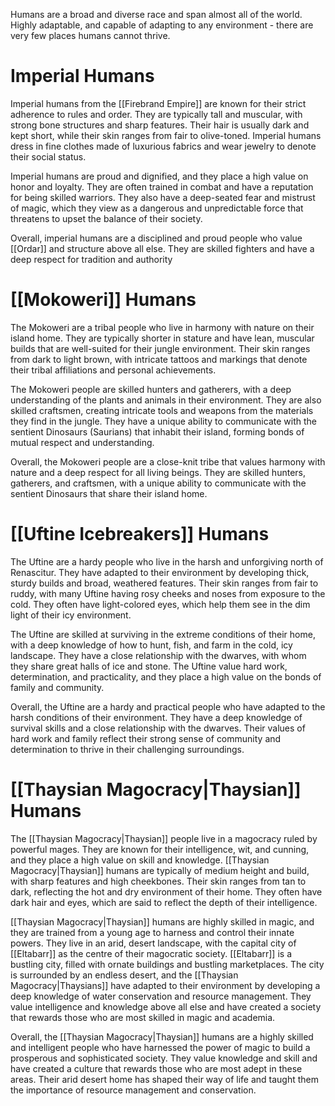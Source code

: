 
Humans are a broad and diverse race and span almost all of the world. Highly adaptable, and capable of adapting to any environment - there are very few places humans cannot thrive.

# Imperial Humans

Imperial humans from the [[Firebrand Empire]] are known for their strict adherence to rules and order. They are typically tall and muscular, with strong bone structures and sharp features. Their hair is usually dark and kept short, while their skin ranges from fair to olive-toned. Imperial humans dress in fine clothes made of luxurious fabrics and wear jewelry to denote their social status.

Imperial humans are proud and dignified, and they place a high value on honor and loyalty. They are often trained in combat and have a reputation for being skilled warriors. They also have a deep-seated fear and mistrust of magic, which they view as a dangerous and unpredictable force that threatens to upset the balance of their society.

Overall, imperial humans are a disciplined and proud people who value [[Ordar]] and structure above all else. They are skilled fighters and have a deep respect for tradition and authority

# [[Mokoweri]] Humans

The Mokoweri are a tribal people who live in harmony with nature on their island home. They are typically shorter in stature and have lean, muscular builds that are well-suited for their jungle environment. Their skin ranges from dark to light brown, with intricate tattoos and markings that denote their tribal affiliations and personal achievements.

The Mokoweri people are skilled hunters and gatherers, with a deep understanding of the plants and animals in their environment. They are also skilled craftsmen, creating intricate tools and weapons from the materials they find in the jungle. They have a unique ability to communicate with the sentient Dinosaurs (Saurians) that inhabit their island, forming bonds of mutual respect and understanding.

Overall, the Mokoweri people are a close-knit tribe that values harmony with nature and a deep respect for all living beings. They are skilled hunters, gatherers, and craftsmen, with a unique ability to communicate with the sentient Dinosaurs that share their island home.

  

# [[Uftine Icebreakers]] Humans

The Uftine are a hardy people who live in the harsh and unforgiving north of Renascitur. They have adapted to their environment by developing thick, sturdy builds and broad, weathered features. Their skin ranges from fair to ruddy, with many Uftine having rosy cheeks and noses from exposure to the cold. They often have light-colored eyes, which help them see in the dim light of their icy environment.

The Uftine are skilled at surviving in the extreme conditions of their home, with a deep knowledge of how to hunt, fish, and farm in the cold, icy landscape. They have a close relationship with the dwarves, with whom they share great halls of ice and stone. The Uftine value hard work, determination, and practicality, and they place a high value on the bonds of family and community.

Overall, the Uftine are a hardy and practical people who have adapted to the harsh conditions of their environment. They have a deep knowledge of survival skills and a close relationship with the dwarves. Their values of hard work and family reflect their strong sense of community and determination to thrive in their challenging surroundings.

  

# [[Thaysian Magocracy|Thaysian]] Humans

The [[Thaysian Magocracy|Thaysian]] people live in a magocracy ruled by powerful mages. They are known for their intelligence, wit, and cunning, and they place a high value on skill and knowledge. [[Thaysian Magocracy|Thaysian]] humans are typically of medium height and build, with sharp features and high cheekbones. Their skin ranges from tan to dark, reflecting the hot and dry environment of their home. They often have dark hair and eyes, which are said to reflect the depth of their intelligence.

[[Thaysian Magocracy|Thaysian]] humans are highly skilled in magic, and they are trained from a young age to harness and control their innate powers. They live in an arid, desert landscape, with the capital city of [[Eltabarr]] as the centre of their magocratic society. [[Eltabarr]] is a bustling city, filled with ornate buildings and bustling marketplaces. The city is surrounded by an endless desert, and the [[Thaysian Magocracy|Thaysians]] have adapted to their environment by developing a deep knowledge of water conservation and resource management. They value intelligence and knowledge above all else and have created a society that rewards those who are most skilled in magic and academia.

Overall, the [[Thaysian Magocracy|Thaysian]] humans are a highly skilled and intelligent people who have harnessed the power of magic to build a prosperous and sophisticated society. They value knowledge and skill and have created a culture that rewards those who are most adept in these areas. Their arid desert home has shaped their way of life and taught them the importance of resource management and conservation.